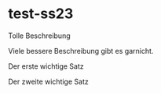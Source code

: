 # test-ss23

Tolle Beschreibung

Viele bessere Beschreibung gibt es garnicht.

Der erste wichtige Satz

Der zweite wichtige Satz
